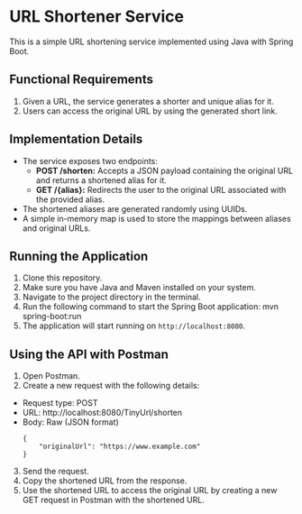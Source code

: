 # URL Shortener Service

This is a simple URL shortening service implemented using Java with Spring Boot.

## Functional Requirements

1. Given a URL, the service generates a shorter and unique alias for it.
2. Users can access the original URL by using the generated short link.

## Implementation Details

- The service exposes two endpoints:
  - **POST /shorten:** Accepts a JSON payload containing the original URL and returns a shortened alias for it.
  - **GET /{alias}:** Redirects the user to the original URL associated with the provided alias.
- The shortened aliases are generated randomly using UUIDs.
- A simple in-memory map is used to store the mappings between aliases and original URLs.

## Running the Application

1. Clone this repository.
2. Make sure you have Java and Maven installed on your system.
3. Navigate to the project directory in the terminal.
4. Run the following command to start the Spring Boot application:
   mvn spring-boot:run
5. The application will start running on `http://localhost:8080`.

## Using the API with Postman

1. Open Postman.
2. Create a new request with the following details:
- Request type: POST
- URL: http://localhost:8080/TinyUrl/shorten
- Body: Raw (JSON format)
  ```
  {
      "originalUrl": "https://www.example.com"
  }
  ```
3. Send the request.
4. Copy the shortened URL from the response.
5. Use the shortened URL to access the original URL by creating a new GET request in Postman with the shortened URL.
